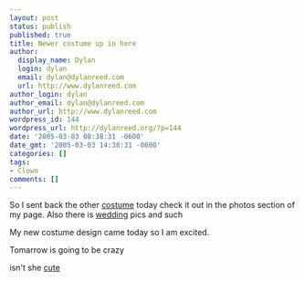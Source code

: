```yaml
---
layout: post
status: publish
published: true
title: Newer costume up in here
author:
  display_name: Dylan
  login: dylan
  email: dylan@dylanreed.com
  url: http://www.dylanreed.com
author_login: dylan
author_email: dylan@dylanreed.com
author_url: http://www.dylanreed.com
wordpress_id: 144
wordpress_url: http://dylanreed.org/?p=144
date: '2005-03-03 08:38:31 -0600'
date_gmt: '2005-03-03 14:38:31 -0600'
categories: []
tags:
- Clown
comments: []
---
```

<p>So I sent back the other <a href="http://dylanreed.org/media/album05">costume</a> today check it out in the photos section of my page. Also there is <a href="http://dylanreed.org/media/album02">wedding</a> pics and such</p>
<p>My new costume design came today so I am excited. </p>
<p>Tomarrow is going to be crazy</p>
<p>isn't she <a href="http://dylanreed.org/media/Family/IMG_0523">cute</a></p>
